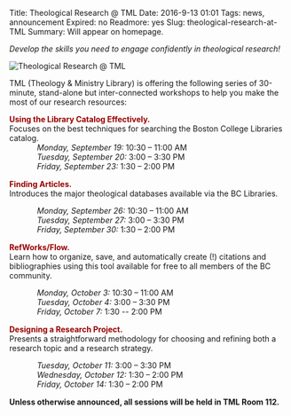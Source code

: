Title: Theological Research @ TML
Date: 2016-9-13 01:01 
Tags: news, announcement
Expired: no
Readmore: yes
Slug: theological-research-at-TML
Summary: Will appear on homepage.

<em>Develop the skills you need to engage confidently in theological research!</em>

<img src="/theme/img/news/2016-08/tml_web.png" alt="Theological Research @ TML" style="border: 0px;">

TML (Theology & Ministry Library) is offering the following series of 30-minute, stand-alone but inter-connected workshops to help you make the most of our research resources:


<strong style="color: #990000;">
Using the Library Catalog Effectively.</strong>  <br />
Focuses on the best techniques for searching the Boston College Libraries catalog.

<p style="margin: 0 0 15px 50px">
<em>Monday, September 19:</em> 		10:30 – 11:00 AM <br />
<em>Tuesday, September 20:</em> 		  3:00 – 3:30 PM <br />
<em>Friday, September 23:</em> 		  1:30 – 2:00 PM
</p>


<strong style="color: #990000;">Finding Articles.</strong>  <br /> 
Introduces the major theological databases available via the BC Libraries.  

<p style="margin: 0 0 15px 50px">
<em>Monday, September 26:</em> 		10:30 – 11:00 AM <br />
<em>Tuesday, September 27:</em> 		 3:00 – 3:30 PM <br />
<em>Friday, September 30:</em>  		 1:30 – 2:00 PM
</p>

<p><strong style="color: #990000;">RefWorks/Flow.</strong> <br />
Learn how to organize, save, and automatically create (!) citations and bibliographies using this tool available for free to all members of the BC community.

<p style="margin: 0 0 15px 50px">
<em>Monday, October 3:</em> 		           10:30 – 11:00 AM <br />
<em>Tuesday, October 4:</em> 			 3:00 – 3:30 PM <br />
<em>Friday, October 7:</em> 			 1:30 -- 2:00 PM
</p>

<p><strong style="color: #990000;">Designing a Research Project.</strong>  <br />
Presents a straightforward methodology for choosing and refining both a research topic and a research strategy.  </p>

<p style="margin: 0 0 15px 50px">
<em>Tuesday, October 11:</em> 		3:00 – 3:30 PM <br />
<em>Wednesday, October 12:</em>                   1:30 – 2:00 PM <br />
<em>Friday, October 14:</em> 			1:30 – 2:00 PM
</p>

<strong>Unless otherwise announced, all sessions will be held in TML Room 112.</strong>


<!-- USEFUL CUT AND PASTE STUFF.

<img src="/theme/img/news/201X-XX/XXXX.png" alt="words" class="float_left">

<img src="/theme/img/news/201X-XX/XXXX.png" alt="words" class="float_right">

<a href="#" target="_blank">

-->